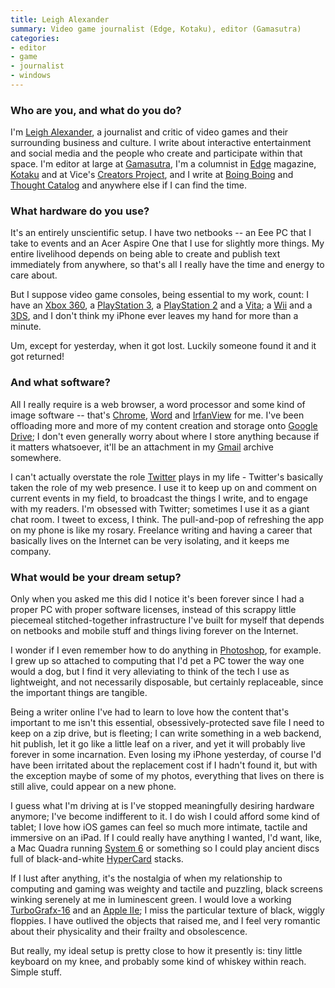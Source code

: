 ```yaml
---
title: Leigh Alexander
summary: Video game journalist (Edge, Kotaku), editor (Gamasutra)
categories:
- editor
- game
- journalist
- windows
---
```


### Who are you, and what do you do?

I'm [Leigh Alexander](http://leighalexander.net/ "Leigh's website."), a journalist and critic of video games and their surrounding business and culture. I write about interactive entertainment and social media and the people who create and participate within that space. I'm editor at large at [Gamasutra](http://gamasutra.com/ "A website about games."), I'm a columnist in [Edge](http://www.edge-online.com/author/lalexander/ "Leigh's articles on Edge.") magazine, [Kotaku](http://kotaku.com/tag/leigh-alexander "Leigh's posts on Kotaku.") and at Vice's [Creators Project](http://thecreatorsproject.vice.com/en_us "A website about art and technology."), and I write at [Boing Boing](http://boingboing.net/author/leighalexander "Leigh's posts on Boing Boing.") and [Thought Catalog](http://thoughtcatalog.com/author/leigh-alexander/ "Leigh's articles on Thought Catalog.") and anywhere else if I can find the time.

### What hardware do you use?

It's an entirely unscientific setup. I have two netbooks -- an Eee PC that I take to events and an Acer Aspire One that I use for slightly more things. My entire livelihood depends on being able to create and publish text immediately from anywhere, so that's all I really have the time and energy to care about. 

But I suppose video game consoles, being essential to my work, count: I have an [Xbox 360][xbox-360], a [PlayStation 3][ps3], a [PlayStation 2][ps2] and a [Vita][]; a [Wii][] and a [3DS][], and I don't think my iPhone ever leaves my hand for more than a minute. 

Um, except for yesterday, when it got lost. Luckily someone found it and it got returned! 

### And what software?

All I really require is a web browser, a word processor and some kind of image software -- that's [Chrome][], [Word][] and [IrfanView][] for me. I've been offloading more and more of my content creation and storage onto [Google Drive][google-drive]; I don't even generally worry about where I store anything because if it matters whatsoever, it'll be an attachment in my [Gmail][] archive somewhere. 

I can't actually overstate the role [Twitter][] plays in my life - Twitter's basically taken the role of my web presence. I use it to keep up on and comment on current events in my field, to broadcast the things I write, and to engage with my readers. I'm obsessed with Twitter; sometimes I use it as a giant chat room. I tweet to excess, I think. The pull-and-pop of refreshing the app on my phone is like my rosary. Freelance writing and having a career that basically lives on the Internet can be very isolating, and it keeps me company. 

### What would be your dream setup?

Only when you asked me this did I notice it's been forever since I had a proper PC with proper software licenses, instead of this scrappy little piecemeal stitched-together infrastructure I've built for myself that depends on netbooks and mobile stuff and things living forever on the Internet. 

I wonder if I even remember how to do anything in [Photoshop][], for example. I grew up so attached to computing that I'd pet a PC tower the way one would a dog, but I find it very alleviating to think of the tech I use as lightweight, and not necessarily disposable, but certainly replaceable, since the important things are tangible. 

Being a writer online I've had to learn to love how the content that's important to me isn't this essential, obsessively-protected save file I need to keep on a zip drive, but is fleeting; I can write something in a web backend, hit publish, let it go like a little leaf on a river, and yet it will probably live forever in some incarnation. Even losing my iPhone yesterday, of course I'd have been irritated about the replacement cost if I hadn't found it, but with the exception maybe of some of my photos, everything that lives on there is still alive, could appear on a new phone. 

I guess what I'm driving at is I've stopped meaningfully desiring hardware anymore; I've become indifferent to it. I do wish I could afford some kind of tablet; I love how iOS games can feel so much more intimate, tactile and immersive on an iPad. If I could really have anything I wanted, I'd want, like, a Mac Quadra running [System 6][system-6] or something so I could play ancient discs full of black-and-white [HyperCard][] stacks.

If I lust after anything, it's the nostalgia of when my relationship to computing and gaming was weighty and tactile and puzzling, black screens winking serenely at me in luminescent green. I would love a working [TurboGrafx-16][] and an [Apple IIe][iie]; I miss the particular texture of black, wiggly floppies. I have outlived the objects that raised me, and I feel very romantic about their physicality and their frailty and obsolescence. 

But really, my ideal setup is pretty close to how it presently is: tiny little keyboard on my knee, and probably some kind of whiskey within reach. Simple stuff.

[3ds]: https://www.nintendo.com/3ds/ "A portable gaming console with a 3D screen."
[chrome]: https://www.google.com/intl/en/chrome/browser/ "A WebKit-based browser, where each tab runs in its own thread."
[gmail]: https://mail.google.com/mail/ "Web-based email."
[google-drive]: https://drive.google.com/ "A cloud storage service."
[hypercard]: https://en.wikipedia.org/wiki/HyperCard "A multimedia programming interface."
[iie]: https://en.wikipedia.org/wiki/Apple_IIe "The desktop computer."
[irfanview]: https://www.irfanview.com/ "An image viewer/editor for Windows."
[photoshop]: https://www.adobe.com/products/photoshop.html "A bitmap image editor."
[ps2]: https://en.wikipedia.org/wiki/PS_2 "A gaming console."
[ps3]: http://us.playstation.com/PS3/ "A shiny gaming console from Sony."
[system-6]: https://www.amazon.com/Tamrac-5606-System-Camera-Black/dp/B00004X10C "A carry bag for DSLRs."
[turbografx-16]: https://en.wikipedia.org/wiki/TurboGrafx-16 "A video game console."
[twitter]: https://twitter.com/ "An online micro-blogging platform."
[vita]: https://www.playstation.com/en-us/explore/psvita/ "A portable gaming console."
[wii]: https://www.nintendo.com/wii "A unique gaming console."
[word]: https://products.office.com/en-us/word "A document editor."
[xbox-360]: http://www.xbox.com:80/en-US/Xbox360 "A gaming console."
